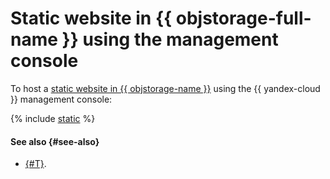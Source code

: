 # Static website in {{ objstorage-full-name }} using the management console

To host a [static website in {{ objstorage-name }}](./index.md) using the {{ yandex-cloud }} management console:

{% include [static](../../../_tutorials/applied/static-console.md) %}

#### See also {#see-also}

* [{#T}](./terraform.md).